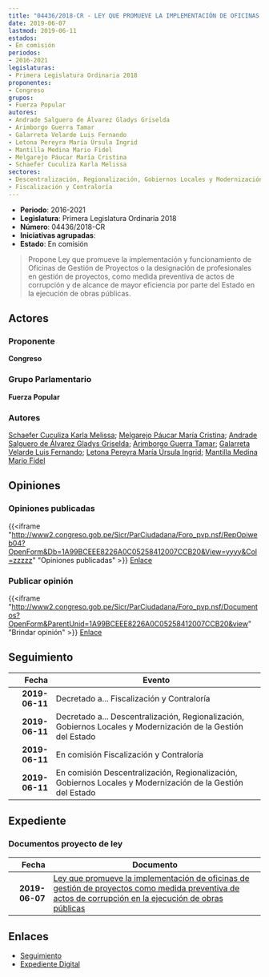 ```yaml
---
title: "04436/2018-CR - LEY QUE PROMUEVE LA IMPLEMENTACIÓN DE OFICINAS DE GESTIÓN DE PROYECTOS COMO MEDIDA PREVENTIVA DE ACTOS DE CORRUPCIÓN EN A EJECUCIÓN DE OBRAS PÚBLICAS"
date: 2019-06-07
lastmod: 2019-06-11
estados:
- En comisión
periodos:
- 2016-2021
legislaturas:
- Primera Legislatura Ordinaria 2018
proponentes:
- Congreso
grupos:
- Fuerza Popular
autores:
- Andrade Salguero de Álvarez Gladys Griselda
- Arimborgo Guerra Tamar
- Galarreta Velarde Luis Fernando
- Letona Pereyra María Úrsula Ingrid
- Mantilla Medina Mario Fidel
- Melgarejo Páucar María Cristina
- Schaefer Cuculiza Karla Melissa
sectores:
- Descentralización, Regionalización, Gobiernos Locales y Modernización de la Gestión del Estado
- Fiscalización y Contraloría
---
```

- **Periodo**: 2016-2021
- **Legislatura**: Primera Legislatura Ordinaria 2018
- **Número**: 04436/2018-CR
- **Iniciativas agrupadas**: 
- **Estado**: En comisión

> Propone Ley que promueve la implementación y funcionamiento de Oficinas de Gestión de Proyectos o la designación de profesionales en gestión de proyectos, como medida preventiva de actos de corrupción y de alcance de mayor eficiencia por parte del Estado en la ejecución de obras públicas.


## Actores

### Proponente

**Congreso**

### Grupo Parlamentario

**Fuerza Popular**

### Autores

[Schaefer Cuculiza Karla Melissa](mailto:mailto:kschaefer@congreso.gob.pe); [Melgarejo Páucar María Cristina](mailto:mailto:mmelgarejo@congreso.gob.pe); [Andrade Salguero de Álvarez Gladys Griselda](mailto:mailto:gandrade@congreso.gob.pe); [Arimborgo Guerra Tamar](mailto:mailto:tarimborgo@congreso.gob.pe); [Galarreta Velarde Luis Fernando](mailto:mailto:lgalarreta@congreso.gob.pe); [Letona Pereyra María Úrsula Ingrid](mailto:mailto:mletona@congreso.gob.pe); [Mantilla Medina Mario Fidel](mailto:mailto:mmantilla@congreso.gob.pe)

## Opiniones

### Opiniones publicadas

{{<iframe "http://www2.congreso.gob.pe/Sicr/ParCiudadana/Foro_pvp.nsf/RepOpiweb04?OpenForm&Db=1A99BCEEE8226A0C05258412007CCB20&View=yyyy&Col=zzzzz" "Opiniones publicadas" >}}
[Enlace](http://www2.congreso.gob.pe/Sicr/ParCiudadana/Foro_pvp.nsf/RepOpiweb04?OpenForm&Db=1A99BCEEE8226A0C05258412007CCB20&View=yyyy&Col=zzzzz)

### Publicar opinión

{{<iframe "http://www2.congreso.gob.pe/Sicr/ParCiudadana/Foro_pvp.nsf/Documentos?OpenForm&ParentUnid=1A99BCEEE8226A0C05258412007CCB20&view" "Brindar opinión" >}}
[Enlace](http://www2.congreso.gob.pe/Sicr/ParCiudadana/Foro_pvp.nsf/Documentos?OpenForm&ParentUnid=1A99BCEEE8226A0C05258412007CCB20&view)


## Seguimiento

| Fecha | Evento |
|------:|--------|
| **2019-06-11** | Decretado a... Fiscalización y Contraloría |
| **2019-06-11** | Decretado a... Descentralización, Regionalización, Gobiernos Locales y Modernización de la Gestión del Estado |
| **2019-06-11** | En comisión Fiscalización y Contraloría |
| **2019-06-11** | En comisión Descentralización, Regionalización, Gobiernos Locales y Modernización de la Gestión del Estado |

## Expediente

### Documentos proyecto de ley

| Fecha | Documento |
|------:|-----------|
| **2019-06-07** | [Ley que promueve la implementación de oficinas de gestión de proyectos como medida preventiva de actos de corrupción en la ejecución de obras públicas](http://www.leyes.congreso.gob.pe/Documentos/2016_2021/Proyectos_de_Ley_y_de_Resoluciones_Legislativas/PL0443620190607.pdf) |

## Enlaces

- [Seguimiento](http://www2.congreso.gob.pe/Sicr/TraDocEstProc/CLProLey2016.nsf/f7fff46988ca05b1052578e100829cc7/375398485b7846b305258412007cd02a?OpenDocument)
- [Expediente Digital](http://www2.congreso.gob.pe/Sicr/TraDocEstProc/Expvirt_2011.nsf/visbusqptramdoc1621/04436?opendocument)

